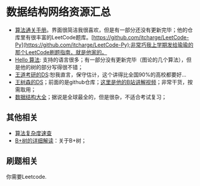 # 数据结构网络资源汇总


- [算法通关手册](https://algo.itcharge.cn/)。界面很简洁我很喜欢，但是有一部分还没有更新完毕；他的仓库里有很丰富的LeetCode题库。[https://github.com/itcharge/LeetCode-Py](https://github.com/itcharge/LeetCode-Py);非常巧我上学期发给瑜瑜的那个LeetCode刷题指南，就是他家的。
- [Hello 算法](https://www.hello-algo.com): 支持的语言很多；有一部分没有更新完毕（图论的几个算法），但是他的树的部分写得很不错；
- [王道考研的DS](https://b23.tv/tYRG1S4):恕我直言，保守估计，这个讲得比全国90%的高校都要好...
- [王树森的DS](https://github.com/wangshusen/AdvancedAlgorithms)；前面的是github仓库；[这里是他的B站讲解视频](https://www.bilibili.com/video/BV1aR4y127bE)；非常干货，按需取用；
- [数据结构大全](https://the-algorithms.com/language/python)；据说是全球最全的，但是很杂，不适合考试复习；

## 其他相关
 
- [算法复杂度速查](https://www.bigocheatsheet.com/)
- [B+树的详细解读](https://cloud.tencent.com/developer/article/16)：关于B+树；

## 刷题相关

你需要Leetcode.

